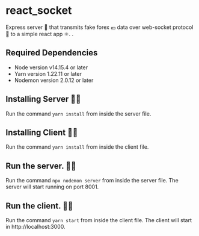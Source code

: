 # react_socket

Express server 🚂 that transmits fake forex 💶 data over web-socket protocol 🔌 to a simple react app ⚛️. .

## Required Dependencies

- Node version v14.15.4 or later
- Yarn version 1.22.11 or later
- Nodemon version 2.0.12 or later

## Installing Server 🧑‍💻

Run the command `yarn install` from inside the server file.

## Installing Client 👨‍💻

Run the command `yarn install` from inside the client file.

## Run the server. 🏃‍♂️

Run the command `npx nodemon server` from inside the server file. The server will start running on port 8001.

## Run the client. 🏃‍♂️

Run the command `yarn start` from inside the client file. The client will start in http://localhost:3000.
